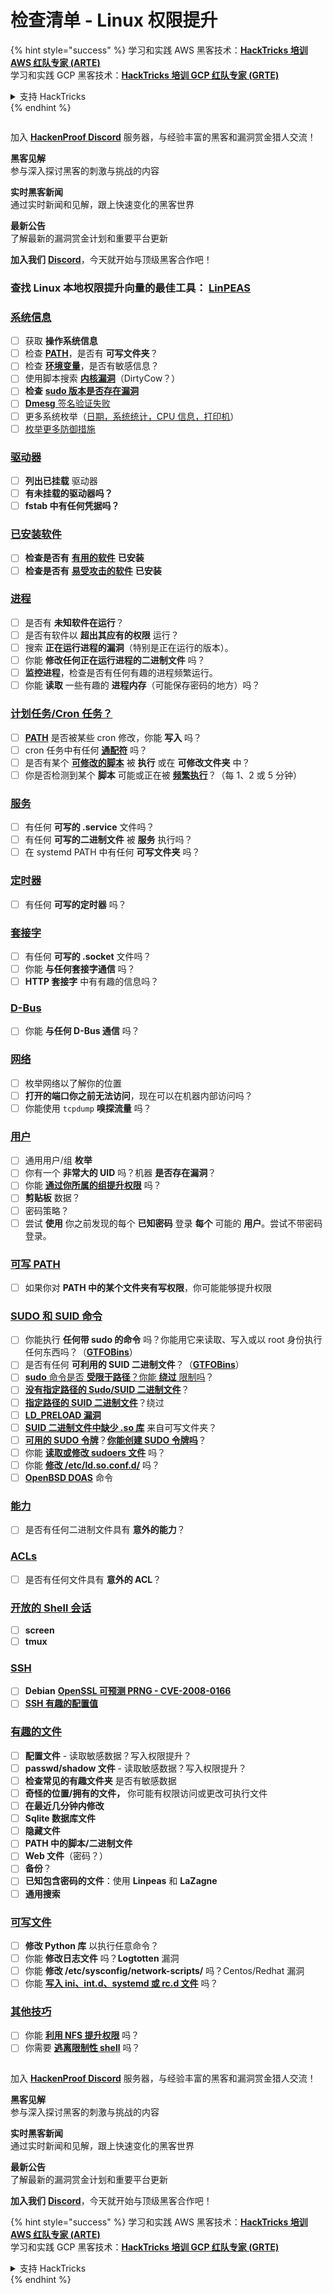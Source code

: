 # 检查清单 - Linux 权限提升

{% hint style="success" %}
学习和实践 AWS 黑客技术：<img src="../.gitbook/assets/arte.png" alt="" data-size="line">[**HackTricks 培训 AWS 红队专家 (ARTE)**](https://training.hacktricks.xyz/courses/arte)<img src="../.gitbook/assets/arte.png" alt="" data-size="line">\
学习和实践 GCP 黑客技术：<img src="../.gitbook/assets/grte.png" alt="" data-size="line">[**HackTricks 培训 GCP 红队专家 (GRTE)**<img src="../.gitbook/assets/grte.png" alt="" data-size="line">](https://training.hacktricks.xyz/courses/grte)

<details>

<summary>支持 HackTricks</summary>

* 查看 [**订阅计划**](https://github.com/sponsors/carlospolop)!
* **加入** 💬 [**Discord 群组**](https://discord.gg/hRep4RUj7f) 或 [**电报群组**](https://t.me/peass) 或 **关注** 我们的 **Twitter** 🐦 [**@hacktricks\_live**](https://twitter.com/hacktricks_live)**.**
* **通过提交 PR 分享黑客技巧到** [**HackTricks**](https://github.com/carlospolop/hacktricks) 和 [**HackTricks Cloud**](https://github.com/carlospolop/hacktricks-cloud) GitHub 仓库。

</details>
{% endhint %}

<figure><img src="../.gitbook/assets/image (3).png" alt=""><figcaption></figcaption></figure>

加入 [**HackenProof Discord**](https://discord.com/invite/N3FrSbmwdy) 服务器，与经验丰富的黑客和漏洞赏金猎人交流！

**黑客见解**\
参与深入探讨黑客的刺激与挑战的内容

**实时黑客新闻**\
通过实时新闻和见解，跟上快速变化的黑客世界

**最新公告**\
了解最新的漏洞赏金计划和重要平台更新

**加入我们** [**Discord**](https://discord.com/invite/N3FrSbmwdy)，今天就开始与顶级黑客合作吧！

### **查找 Linux 本地权限提升向量的最佳工具：** [**LinPEAS**](https://github.com/carlospolop/privilege-escalation-awesome-scripts-suite/tree/master/linPEAS)

### [系统信息](privilege-escalation/#system-information)

* [ ] 获取 **操作系统信息**
* [ ] 检查 [**PATH**](privilege-escalation/#path)，是否有 **可写文件夹**？
* [ ] 检查 [**环境变量**](privilege-escalation/#env-info)，是否有敏感信息？
* [ ] 使用脚本搜索 [**内核漏洞**](privilege-escalation/#kernel-exploits)（DirtyCow？）
* [ ] **检查** [**sudo 版本是否存在漏洞**](privilege-escalation/#sudo-version)
* [ ] [**Dmesg** 签名验证失败](privilege-escalation/#dmesg-signature-verification-failed)
* [ ] 更多系统枚举（[日期，系统统计，CPU 信息，打印机](privilege-escalation/#more-system-enumeration)）
* [ ] [枚举更多防御措施](privilege-escalation/#enumerate-possible-defenses)

### [驱动器](privilege-escalation/#drives)

* [ ] **列出已挂载** 驱动器
* [ ] **有未挂载的驱动器吗？**
* [ ] **fstab 中有任何凭据吗？**

### [**已安装软件**](privilege-escalation/#installed-software)

* [ ] **检查是否有** [**有用的软件**](privilege-escalation/#useful-software) **已安装**
* [ ] **检查是否有** [**易受攻击的软件**](privilege-escalation/#vulnerable-software-installed) **已安装**

### [进程](privilege-escalation/#processes)

* [ ] 是否有 **未知软件在运行**？
* [ ] 是否有软件以 **超出其应有的权限** 运行？
* [ ] 搜索 **正在运行进程的漏洞**（特别是正在运行的版本）。
* [ ] 你能 **修改任何正在运行进程的二进制文件** 吗？
* [ ] **监控进程**，检查是否有任何有趣的进程频繁运行。
* [ ] 你能 **读取** 一些有趣的 **进程内存**（可能保存密码的地方）吗？

### [计划任务/Cron 任务？](privilege-escalation/#scheduled-jobs)

* [ ] [**PATH**](privilege-escalation/#cron-path) 是否被某些 cron 修改，你能 **写入** 吗？
* [ ] cron 任务中有任何 [**通配符**](privilege-escalation/#cron-using-a-script-with-a-wildcard-wildcard-injection) 吗？
* [ ] 是否有某个 [**可修改的脚本**](privilege-escalation/#cron-script-overwriting-and-symlink) 被 **执行** 或在 **可修改文件夹** 中？
* [ ] 你是否检测到某个 **脚本** 可能或正在被 [**频繁执行**](privilege-escalation/#frequent-cron-jobs)？（每 1、2 或 5 分钟）

### [服务](privilege-escalation/#services)

* [ ] 有任何 **可写的 .service** 文件吗？
* [ ] 有任何 **可写的二进制文件** 被 **服务** 执行吗？
* [ ] 在 systemd PATH 中有任何 **可写文件夹** 吗？

### [定时器](privilege-escalation/#timers)

* [ ] 有任何 **可写的定时器** 吗？

### [套接字](privilege-escalation/#sockets)

* [ ] 有任何 **可写的 .socket** 文件吗？
* [ ] 你能 **与任何套接字通信** 吗？
* [ ] **HTTP 套接字** 中有有趣的信息吗？

### [D-Bus](privilege-escalation/#d-bus)

* [ ] 你能 **与任何 D-Bus 通信** 吗？

### [网络](privilege-escalation/#network)

* [ ] 枚举网络以了解你的位置
* [ ] **打开的端口你之前无法访问**，现在可以在机器内部访问吗？
* [ ] 你能使用 `tcpdump` **嗅探流量** 吗？

### [用户](privilege-escalation/#users)

* [ ] 通用用户/组 **枚举**
* [ ] 你有一个 **非常大的 UID** 吗？机器 **是否存在漏洞**？
* [ ] 你能 [**通过你所属的组提升权限**](privilege-escalation/interesting-groups-linux-pe/) 吗？
* [ ] **剪贴板** 数据？
* [ ] 密码策略？
* [ ] 尝试 **使用** 你之前发现的每个 **已知密码** 登录 **每个** 可能的 **用户**。尝试不带密码登录。

### [可写 PATH](privilege-escalation/#writable-path-abuses)

* [ ] 如果你对 **PATH 中的某个文件夹有写权限**，你可能能够提升权限

### [SUDO 和 SUID 命令](privilege-escalation/#sudo-and-suid)

* [ ] 你能执行 **任何带 sudo 的命令** 吗？你能用它来读取、写入或以 root 身份执行任何东西吗？（[**GTFOBins**](https://gtfobins.github.io)）
* [ ] 是否有任何 **可利用的 SUID 二进制文件**？（[**GTFOBins**](https://gtfobins.github.io)）
* [ ] [**sudo** 命令是否 **受限于路径**？你能 **绕过** 限制吗](privilege-escalation/#sudo-execution-bypassing-paths)？
* [ ] [**没有指定路径的 Sudo/SUID 二进制文件**](privilege-escalation/#sudo-command-suid-binary-without-command-path)？
* [ ] [**指定路径的 SUID 二进制文件**](privilege-escalation/#suid-binary-with-command-path)？绕过
* [ ] [**LD\_PRELOAD 漏洞**](privilege-escalation/#ld_preload)
* [ ] [**SUID 二进制文件中缺少 .so 库**](privilege-escalation/#suid-binary-so-injection) 来自可写文件夹？
* [ ] [**可用的 SUDO 令牌**](privilege-escalation/#reusing-sudo-tokens)？[**你能创建 SUDO 令牌吗**](privilege-escalation/#var-run-sudo-ts-less-than-username-greater-than)？
* [ ] 你能 [**读取或修改 sudoers 文件**](privilege-escalation/#etc-sudoers-etc-sudoers-d) 吗？
* [ ] 你能 [**修改 /etc/ld.so.conf.d/**](privilege-escalation/#etc-ld-so-conf-d) 吗？
* [ ] [**OpenBSD DOAS**](privilege-escalation/#doas) 命令

### [能力](privilege-escalation/#capabilities)

* [ ] 是否有任何二进制文件具有 **意外的能力**？

### [ACLs](privilege-escalation/#acls)

* [ ] 是否有任何文件具有 **意外的 ACL**？

### [开放的 Shell 会话](privilege-escalation/#open-shell-sessions)

* [ ] **screen**
* [ ] **tmux**

### [SSH](privilege-escalation/#ssh)

* [ ] **Debian** [**OpenSSL 可预测 PRNG - CVE-2008-0166**](privilege-escalation/#debian-openssl-predictable-prng-cve-2008-0166)
* [ ] [**SSH 有趣的配置值**](privilege-escalation/#ssh-interesting-configuration-values)

### [有趣的文件](privilege-escalation/#interesting-files)

* [ ] **配置文件** - 读取敏感数据？写入权限提升？
* [ ] **passwd/shadow 文件** - 读取敏感数据？写入权限提升？
* [ ] **检查常见的有趣文件夹** 是否有敏感数据
* [ ] **奇怪的位置/拥有的文件，** 你可能有权限访问或更改可执行文件
* [ ] **在最近几分钟内修改**
* [ ] **Sqlite 数据库文件**
* [ ] **隐藏文件**
* [ ] **PATH 中的脚本/二进制文件**
* [ ] **Web 文件**（密码？）
* [ ] **备份**？
* [ ] **已知包含密码的文件**：使用 **Linpeas** 和 **LaZagne**
* [ ] **通用搜索**

### [**可写文件**](privilege-escalation/#writable-files)

* [ ] **修改 Python 库** 以执行任意命令？
* [ ] 你能 **修改日志文件** 吗？**Logtotten** 漏洞
* [ ] 你能 **修改 /etc/sysconfig/network-scripts/** 吗？Centos/Redhat 漏洞
* [ ] 你能 [**写入 ini、int.d、systemd 或 rc.d 文件**](privilege-escalation/#init-init-d-systemd-and-rc-d) 吗？

### [**其他技巧**](privilege-escalation/#other-tricks)

* [ ] 你能 [**利用 NFS 提升权限**](privilege-escalation/#nfs-privilege-escalation) 吗？
* [ ] 你需要 [**逃离限制性 shell**](privilege-escalation/#escaping-from-restricted-shells) 吗？

<figure><img src="../.gitbook/assets/image (3).png" alt=""><figcaption></figcaption></figure>

加入 [**HackenProof Discord**](https://discord.com/invite/N3FrSbmwdy) 服务器，与经验丰富的黑客和漏洞赏金猎人交流！

**黑客见解**\
参与深入探讨黑客的刺激与挑战的内容

**实时黑客新闻**\
通过实时新闻和见解，跟上快速变化的黑客世界

**最新公告**\
了解最新的漏洞赏金计划和重要平台更新

**加入我们** [**Discord**](https://discord.com/invite/N3FrSbmwdy)，今天就开始与顶级黑客合作吧！

{% hint style="success" %}
学习和实践 AWS 黑客技术：<img src="../.gitbook/assets/arte.png" alt="" data-size="line">[**HackTricks 培训 AWS 红队专家 (ARTE)**](https://training.hacktricks.xyz/courses/arte)<img src="../.gitbook/assets/arte.png" alt="" data-size="line">\
学习和实践 GCP 黑客技术：<img src="../.gitbook/assets/grte.png" alt="" data-size="line">[**HackTricks 培训 GCP 红队专家 (GRTE)**<img src="../.gitbook/assets/grte.png" alt="" data-size="line">](https://training.hacktricks.xyz/courses/grte)

<details>

<summary>支持 HackTricks</summary>

* 查看 [**订阅计划**](https://github.com/sponsors/carlospolop)!
* **加入** 💬 [**Discord 群组**](https://discord.gg/hRep4RUj7f) 或 [**电报群组**](https://t.me/peass) 或 **关注** 我们的 **Twitter** 🐦 [**@hacktricks\_live**](https://twitter.com/hacktricks_live)**.**
* **通过提交 PR 分享黑客技巧到** [**HackTricks**](https://github.com/carlospolop/hacktricks) 和 [**HackTricks Cloud**](https://github.com/carlospolop/hacktricks-cloud) GitHub 仓库。

</details>
{% endhint %}
